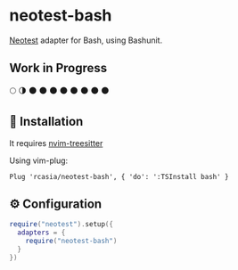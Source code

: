 # neotest-bash

[Neotest](https://github.com/rcarriga/neotest) adapter for Bash, using Bashunit.

## Work in Progress
:full_moon: :last_quarter_moon: :new_moon: :new_moon: :new_moon: :new_moon: :new_moon: :new_moon: :new_moon: :new_moon:

## 🔧 Installation

It requires [nvim-treesitter](https://github.com/nvim-treesitter/nvim-treesitter)

Using vim-plug:
```vim
Plug 'rcasia/neotest-bash', { 'do': ':TSInstall bash' }
```

## ⚙ Configuration
```lua
require("neotest").setup({
  adapters = {
    require("neotest-bash")
  }
})
```
